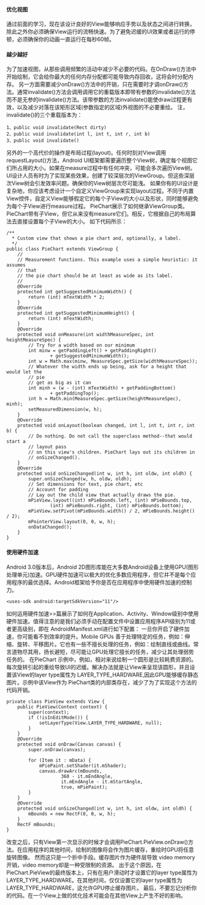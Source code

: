 #### 优化视图
通过前面的学习，现在该设计良好的View能够响应手势以及状态之间进行转换，除此之外你必须确保View运行的流畅快速。为了避免迟缓的UI效果或者运行的停顿，必须确保你的动画一直运行在每秒60帧。
####  越少越好
为了加速视图，从那些调用频繁的活动中减少不必要的代码。在OnDraw()方法中开始绘制，它会给你最大的任何内存分配都可能导致内存回收，这将会时分配内存。
另一方面需要减少onDraw()方法中的开销，只在需要时才调onDraw()方法。通常invalidate()方法会调用调用它的重载版本即带有参数的invalidate()方法而不是无参的invalidate()方法。该带参数的方法invalidate()能使draw过程更有效，以及减少对落在该矩形区域(参数指定的区域)外视图的不必要重绘。
注，invalidate()的三个重载版本为：
```  
1、public void invalidate(Rect dirty)
2、public void invalidate(int l, int t, int r, int b)
3、public void invalidate()
```
另外的一个高代价的操作是布局过程(layout)。任何时刻对View调用requestLayout()方法，Android UI框架都需要遍历整个View树，确定每个视图它们所占用的大小。如果在measure过程中有任何冲突，可能会多次遍历View树。UI设计人员有时为了实现某些效果，创建了较深层次的ViewGroup。但这些深层次View树会引发效率问题。确保你的View树层次尽可能浅。
如果你有的UI设计是复杂地，你应该考虑设计一个自定义ViewGroup来实现layout过程。不同于内置View控件，自定义View能够假定它的每个子View的大小以及形状，同时能够避免为每个子View进行measure过程。 PieChart展示了如何继承ViewGroup类。 PieChart带有子View，但它从来没有measure它们。相反，它根据自己的布局算法去直接设置每个子View的大小。
如下代码所示：
```  
/**
  * Custom view that shows a pie chart and, optionally, a label.
  */
public class PieChart extends ViewGroup {
	//
	// Measurement functions. This example uses a simple heuristic: it assumes
	// that
	// the pie chart should be at least as wide as its label.
	//
	@Override
	protected int getSuggestedMinimumWidth() {
		return (int) mTextWidth * 2;
	}
	@Override
	protected int getSuggestedMinimumHeight() {
		return (int) mTextWidth;
	}
	@Override
	protected void onMeasure(int widthMeasureSpec, int heightMeasureSpec) {
		// Try for a width based on our minimum
		int minw = getPaddingLeft() + getPaddingRight()
				+ getSuggestedMinimumWidth();
		int w = Math.max(minw, MeasureSpec.getSize(widthMeasureSpec));
		// Whatever the width ends up being, ask for a height that would let the
		// pie
		// get as big as it can
		int minh = (w - (int) mTextWidth) + getPaddingBottom()
				+ getPaddingTop();
		int h = Math.min(MeasureSpec.getSize(heightMeasureSpec), minh);
		setMeasuredDimension(w, h);
	}
	@Override
	protected void onLayout(boolean changed, int l, int t, int r, int b) {
		// Do nothing. Do not call the superclass method--that would start a
		// layout pass
		// on this view's children. PieChart lays out its children in
		// onSizeChanged().
	}
	@Override
	protected void onSizeChanged(int w, int h, int oldw, int oldh) {
		super.onSizeChanged(w, h, oldw, oldh);
		// Set dimensions for text, pie chart, etc
		// Account for padding
		// Lay out the child view that actually draws the pie.
		mPieView.layout((int) mPieBounds.left, (int) mPieBounds.top,
				(int) mPieBounds.right, (int) mPieBounds.bottom);
		mPieView.setPivot(mPieBounds.width() / 2, mPieBounds.height() / 2);
		mPointerView.layout(0, 0, w, h);
		onDataChanged();
	}
} 
```
#### 使用硬件加速
Android 3.0版本后，Android 2D图形库能在大多数Android设备上使用GPU(图形处理单元)加速。GPU硬件加速可以极大的优化多数应用程序，但它并不是每个应用程序的最优选择。Android框架给予你是否在应用程序中使用硬件加速的控制力。
```  
<uses-sdk android:targetSdkVersion="11"/>
```
如何运用硬件加速</a>>>篇展示了如何在Application、Activity、Window级别中使用硬件加速。值得注意的是我们必须手动在配置文件中设置应用程序API级别为11或者更高级别，即在 AndroidManifest.xml进行如下配置：
一旦你开启了硬件加速，你可能看不到效率的提升。Mobile GPUs 善于处理特定的任务，例如：伸缩、旋转、平移图片。它也有一些不擅长处理的任务，例如：绘制直线或曲线。常言道物尽其用，扬长避短，尽可能让GPU处理它擅长的任务，减少让其处理弱势任务的。
在PieChart 示例中，例如，相对来说绘制一个圆形是比较耗费资源的。每次旋转引起的重绘导致UI的迟缓。解决办法就是让View来呈现该圆形，并且设置该View的layer type属性为 LAYER_TYPE_HARDWARE,因此GPU能够缓存静态图片。示例中该View作为 PieChart类的内部类存在，减少了为了实现这个方法的代码开销。
```  
private class PieView extends View {  
    public PieView(Context context) {  
        super(context);  
        if (!isInEditMode()) {  
            setLayerType(View.LAYER_TYPE_HARDWARE, null);
        }  
    }  
    @Override
    protected void onDraw(Canvas canvas) {  
        super.onDraw(canvas);  
  
		for (Item it : mData) {  
            mPiePaint.setShader(it.mShader);
            canvas.drawArc(mBounds,
                    360 - it.mEndAngle,
                    it.mEndAngle - it.mStartAngle,
                    true, mPiePaint);  
        }  
    }  
    @Override
    protected void onSizeChanged(int w, int h, int oldw, int oldh) {  
        mBounds = new RectF(0, 0, w, h);
    }  
    RectF mBounds;
}
```
改变之后，只有View第一次显示的时候才会调用PieChart.PieView.onDraw()方法。在应用程序的其他时间，绘制的图像将会作为图片缓存，重绘时GPU将任意旋转图像。
然而这只是一个折中手段。缓存图片作为硬件层导致 video memory开销，video memory却是一种受限制的资源。 出于这个原因，在PieChart.PieView的最终版本上，只有在用户滑动时才设置它的layer type属性为LAYER_TYPE_HARDWARE。在其他时间，仅仅设置它的layer type属性为 LAYER_TYPE_HARDWARE，这允许GPU停止缓存图片。
最后，不要忘记分析你的代码。在一个View上做的优化技术可能会在其他View上产生不好的影响。